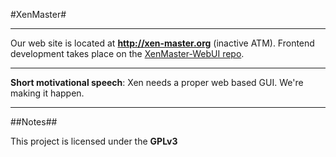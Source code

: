 #XenMaster#
***
Our web site is located at **<http://xen-master.org>** (inactive ATM). Frontend development takes place on the [XenMaster-WebUI repo](https://github.com/NoSTaBoNN/XenMaster-WebUI).

***

**Short motivational speech**: Xen needs a proper web based GUI. We're making it happen.
***
##Notes##

This project is licensed under the **GPLv3**
